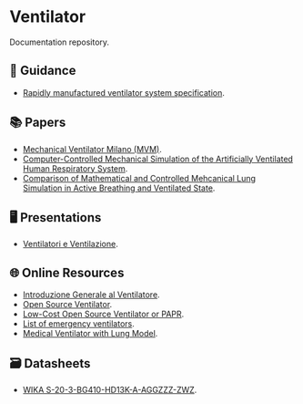Ventilator
==========

Documentation repository.

## 📝 Guidance
- [Rapidly manufactured ventilator system specification](https://www.gov.uk/government/publications/coronavirus-covid-19-ventilator-supply-specification/rapidly-manufactured-ventilator-system-specification).

## 📚 Papers
- [Mechanical Ventilator Milano (MVM)](./papers/mvm.pdf).
- [Computer-Controlled Mechanical Simulation of the Artificially Ventilated Human Respiratory System](./papers/mesic-2003.pdf).
- [Comparison of Mathematical and Controlled Mehcanical Lung Simulation in Active Breathing and Ventilated State](./papers/pasteka-2018.pdf).

## 🖥 Presentations
- [Ventilatori e Ventilazione](./presentations/ventilatori_e_ventilazione.pdf).

## 🌐 Online Resources
- [Introduzione Generale al Ventilatore](http://manualidimedicina.blogspot.com/2017/02/introduzione-generale-al-ventilatore.html).
- [Open Source Ventilator](https://gitlab.com/open-source-ventilator/OpenLung).
- [Low-Cost Open Source Ventilator or PAPR](https://github.com/jcl5m1/ventilator).
- [List of emergency ventilators](https://github.com/PubInv/covid19-vent-list).
- [Medical Ventilator with Lung Model](https://it.mathworks.com/help/physmod/simscape/examples/medical-ventilator-with-lung-model.html).

## :card_file_box: Datasheets
- [WIKA S-20-3-BG410-HD13K-A-AGGZZZ-ZWZ](https://github.com/icub-tech-iit/ventilator/blob/doc/datasheets/DS_PE8161_it_it_49144.pdf).
